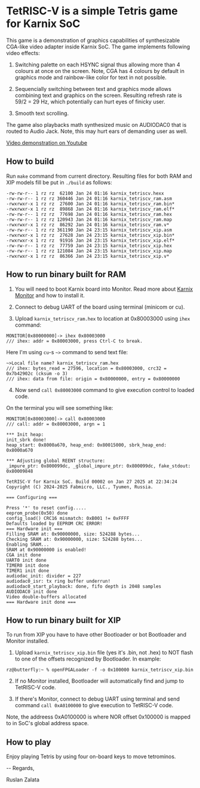 # TetRISC-V is a simple Tetris game for Karnix SoC

This game is a demonstration of graphics capabilities of synthesizable CGA-like video adapter inside Karnix SoC. The game implements following video effects:

1. Switching palette on each HSYNC signal thus allowing more than 4 colours at once on the screen. Note, CGA has 4 colours by default in graphics mode and rainbow-like color for text in not possible.

2. Sequencially switching between text and graphics mode allows combining text and graphics on the screen. Resulting refresh rate is 59/2 = 29 Hz, which potentially can hurt eyes of finicky user. 

3. Smooth text scrolling.

The game also playbacks math synthesized music on AUDIODAC0 that is routed to Audio Jack. Note, this may hurt ears of demanding user as well.

[Video demonstration on Youtube](https://www.youtube.com/watch?v=WuLQwD38eDc)

## How to build

Run ```make``` command from current directory. Resulting files for both RAM and XIP models fill be put in ```./build``` as follows:

```
-rw-rw-r-- 1 rz rz  62100 Jan 24 01:16 karnix_tetriscv.hexx
-rw-rw-r-- 1 rz rz 360446 Jan 24 01:16 karnix_tetriscv_ram.asm
-rwxrwxr-x 1 rz rz  27600 Jan 24 01:16 karnix_tetriscv_ram.bin*
-rwxrwxr-x 1 rz rz  89868 Jan 24 01:16 karnix_tetriscv_ram.elf*
-rw-rw-r-- 1 rz rz  77698 Jan 24 01:16 karnix_tetriscv_ram.hex
-rw-rw-r-- 1 rz rz 120943 Jan 24 01:16 karnix_tetriscv_ram.map
-rwxrwxr-x 1 rz rz  86292 Jan 24 01:16 karnix_tetriscv_ram.v*
-rw-rw-r-- 1 rz rz 361190 Jan 24 23:15 karnix_tetriscv_xip.asm
-rwxrwxr-x 1 rz rz  27628 Jan 24 23:15 karnix_tetriscv_xip.bin*
-rwxrwxr-x 1 rz rz  91916 Jan 24 23:15 karnix_tetriscv_xip.elf*
-rw-rw-r-- 1 rz rz  77759 Jan 24 23:15 karnix_tetriscv_xip.hex
-rw-rw-r-- 1 rz rz 121084 Jan 24 23:15 karnix_tetriscv_xip.map
-rwxrwxr-x 1 rz rz  86366 Jan 24 23:15 karnix_tetriscv_xip.v*
```

## How to run binary built for RAM

1. You will need to boot Karnix board into Monitor. Read more about [Karnix Monitor](../karnix_monitor) and how to install it.

2. Connect to debug UART of the board using terminal (minicom or cu).

3. Upload ```karnix_tetriscv_ram.hex``` to location at 0x80003000 using ```ihex``` command:

```
MONITOR[0x80000000]-> ihex 0x80003000
/// ihex: addr = 0x80003000, press Ctrl-C to break.
```

Here I'm using ```cu```-s ```~>``` command to send text file:
```
~>Local file name? karnix_tetriscv_ram.hex
/// ihex: bytes_read = 27596, location = 0x80003000, crc32 = 0x7b42902c (cksum -o 3)
/// ihex: data from file: origin = 0x80000000, entry = 0x80000000
```

4. Now send ```call 0x80003000``` command to give execution control to loaded code.

On the terminal you will see something like:

```
MONITOR[0x80003000]-> call 0x80003000
/// call: addr = 0x80003000, argn = 1

*** Init heap:
init_sbrk done!
heap_start: 0x8000a670, heap_end: 0x80015000, sbrk_heap_end: 0x8000a670

*** Adjusting global REENT structure:
_impure_ptr: 0x800099dc, _global_impure_ptr: 0x800099dc, fake_stdout: 0x80009848

TetRISC-V for Karnix SoC. Build 00002 on Jan 27 2025 at 22:34:24
Copyright (C) 2024-2025 Fabmicro, LLC., Tyumen, Russia.

=== Configuring ===

Press '*' to reset config.....
eeprom_probe(0x50) done
config_load() CRC16 mismatch: 0xB001 != 0xFFFF
Defaults loaded by EEPROM CRC ERROR!
=== Hardware init ===
Filling SRAM at: 0x90000000, size: 524288 bytes...
Checking SRAM at: 0x90000000, size: 524288 bytes...
Enabling SRAM...
SRAM at 0x90000000 is enabled!
CGA init done
UART0 init done
TIMER0 init done
TIMER1 init done
audiodac_init: divider = 227
audiodac0_isr: tx ring buffer underrun!
audiodac0_start_playback: done, fifo depth is 2048 samples
AUDIODAC0 init done
Video double-buffers allocated
=== Hardware init done ===
```

## How to run binary built for XIP 

To run from XIP you have to have other Bootloader or bot Bootloader and Monitor installed.

1. Upload ```karnix_tetriscv_xip.bin``` file (yes it's .bin, not .hex) to NOT flash to one of the offsets recognized by Bootloader. In example:

```
rz@butterfly:~ % openFPGALoader -f -o 0x100000 karnix_tetriscv_xip.bin
```

2. If no Monitor installed, Bootloader will automatically find and jump to TetRISC-V code.

3. If there's Monitor, connect to debug UART using terminal and send command ```call 0xA0100000``` to give execution to TetRISC-V code.

Note, the addreess 0xA0100000 is where NOR offset 0x100000 is mapped to in SoC's global address space.


## How to play

Enjoy playing Tetris by using four on-board keys to move tetrominos.

 
--
Regards,

Ruslan Zalata

